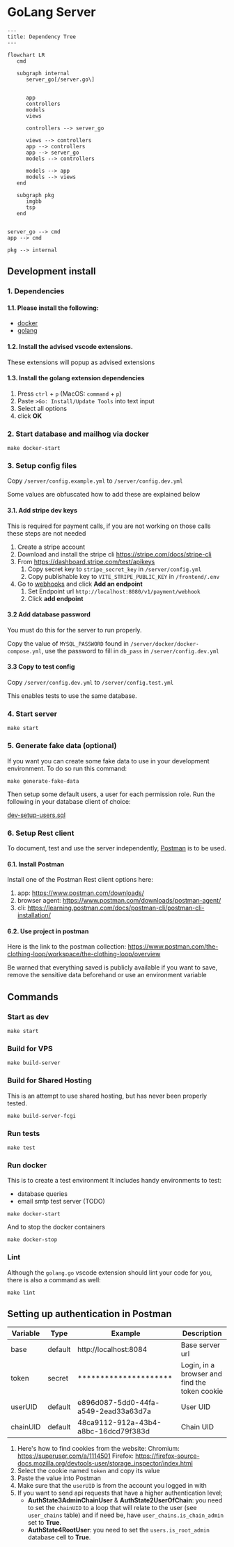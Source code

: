 # GoLang Server

```mermaid
---
title: Dependency Tree
---

flowchart LR
   cmd

   subgraph internal
      server_go[/server.go\]


      app
      controllers
      models
      views

      controllers --> server_go

      views --> controllers
      app --> controllers
      app --> server_go
      models --> controllers

      models --> app
      models --> views
   end

   subgraph pkg
      imgbb
      tsp
   end


server_go --> cmd
app --> cmd

pkg --> internal

```

## Development install

### 1. Dependencies

#### 1.1. Please install the following:

- [docker](https://docs.docker.com/desktop/)
- [golang](https://go.dev/dl/)

#### 1.2. Install the advised vscode extensions.

These extensions will popup as advised extensions

#### 1.3. Install the golang extension dependencies

1. Press `ctrl` + `p` (MacOS: `command` + `p`)
2. Paste `>Go: Install/Update Tools` into text input
3. Select all options
4. click **OK**

### 2. Start database and mailhog via docker

`make docker-start`

### 3. Setup config files

Copy `/server/config.example.yml` to `/server/config.dev.yml`

Some values are obfuscated how to add these are explained below

#### 3.1. Add stripe dev keys

This is required for payment calls, if you are not working on those calls these steps are not needed

1. Create a stripe account
2. Download and install the stripe cli https://stripe.com/docs/stripe-cli
3. From https://dashboard.stripe.com/test/apikeys
   1. Copy secret key to `stripe_secret_key` in `/server/config.yml`
   2. Copy publishable key to `VITE_STRIPE_PUBLIC_KEY` in `/frontend/.env`
4. Go to [webhooks](https://dashboard.stripe.com/test/webhooks) and click **Add an endpoint**
   1. Set Endpoint url `http://localhost:8080/v1/payment/webhook`
   2. Click **add endpoint**

#### 3.2 Add database password

You must do this for the server to run properly.

Copy the value of `MYSQL_PASSWORD` found in `/server/docker/docker-compose.yml`, use the password to fill in `db_pass` in `/server/config.dev.yml`

#### 3.3 Copy to test config

Copy `/server/config.dev.yml` to `/server/config.test.yml`

This enables tests to use the same database.

### 4. Start server

`make start`

### 5. Generate fake data (optional)

If you want you can create some fake data to use in your development environment.
To do so run this command:

`make generate-fake-data`

Then setup some default users, a user for each permission role.
Run the following in your database client of choice:

[dev-setup-users.sql](https://github.com/the-clothing-loop/website/blob/main/server/sql/dev-setup-users.sql)

### 6. Setup Rest client

To document, test and use the server independently, [Postman](https://www.postman.com/) is to be used.

#### 6.1. Install Postman

Install one of the Postman Rest client options here:

1. app: https://www.postman.com/downloads/
2. browser agent: https://www.postman.com/downloads/postman-agent/
3. cli: https://learning.postman.com/docs/postman-cli/postman-cli-installation/

#### 6.2. Use project in postman

Here is the link to the postman collection: https://www.postman.com/the-clothing-loop/workspace/the-clothing-loop/overview

Be warned that everything saved is publicly available if you want to save, remove the sensitive data beforehand or use an environment variable

## Commands

### Start as dev

`make start`

### Build for VPS

`make build-server`

### Build for Shared Hosting

This is an attempt to use shared hosting, but has never been properly tested.

`make build-server-fcgi`

### Run tests

`make test`

### Run docker

This is to create a test environment
It includes handy environments to test:

- database queries
- email smtp test server (TODO)

`make docker-start`

And to stop the docker containers

`make docker-stop`

### Lint

Although the `golang.go` vscode extension should lint your code for you, there is also a command as well:

`make lint`

## Setting up authentication in Postman

| Variable | Type    | Example                                    | Description                                   |
| -------- | ------- | ------------------------------------------ | --------------------------------------------- |
| base     | default | http://localhost:8084                      | Base server url                               |
| token    | secret  | \*\*\*\*\*\*\*\*\*\*\*\*\*\*\*\*\*\*\*\*\* | Login, in a browser and find the token cookie |
| userUID  | default | e896d087-5dd0-44fa-a549-2ead33a63d7a       | User UID                                      |
| chainUID | default | 48ca9112-912a-43b4-a8bc-16dcd79f383d       | Chain UID                                     |

1. Here's how to find cookies from the website:
   Chromium: https://superuser.com/a/1114501
   Firefox: https://firefox-source-docs.mozilla.org/devtools-user/storage_inspector/index.html
2. Select the cookie named `token` and copy its value
3. Paste the value into Postman
4. Make sure that the `userUID` is from the account you logged in with
5. If you want to send api requests that have a higher authentication level;
   - **AuthState3AdminChainUser** & **AuthState2UserOfChain**: you need to set the `chainUID` to a loop that will relate to the user (see `user_chains` table) and if need be, have `user_chains.is_chain_admin` set to **True**.
   - **AuthState4RootUser**: you need to set the `users.is_root_admin` database cell to **True**.
